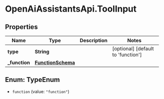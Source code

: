# OpenAiAssistantsApi.ToolInput

## Properties

Name | Type | Description | Notes
------------ | ------------- | ------------- | -------------
**type** | **String** |  | [optional] [default to &#39;function&#39;]
**_function** | [**FunctionSchema**](FunctionSchema.md) |  | 



## Enum: TypeEnum


* `function` (value: `"function"`)




